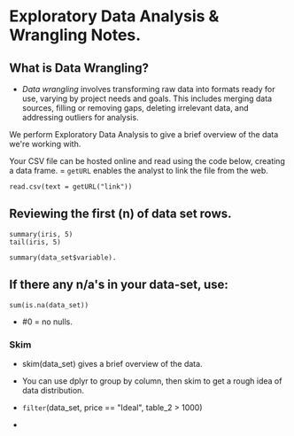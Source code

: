 # Exploratory Data Analysis & Wrangling Notes. 

## What is Data Wrangling? 

+ *Data wrangling* involves transforming raw data into formats ready for use, varying by project needs and goals. This includes merging data sources, filling or removing gaps, deleting irrelevant data, and addressing outliers for analysis.

We perform Exploratory Data Analysis to give a brief overview of the data we're working with. 

Your CSV file can be hosted online and read using the code below, creating a data frame. 
= `getURL` enables the analyst to link the file from the web. 

```{r}
read.csv(text = getURL("link")) 
```
## Reviewing the first (n) of data set rows. 
```{r}
summary(iris, 5)
tail(iris, 5) 
```

```{r}
summary(data_set$variable).
```
## If there any n/a's in your data-set, use: 
```{r}
sum(is.na(data_set))
```
+ #0 = no nulls.

### Skim
+ skim(data_set) gives a brief overview of the data.
+ You can use dplyr to group by column, then skim to get a rough idea of data distribution.

+ `filter`(data_set, price == "Ideal", table_2 > 1000)
+ 












